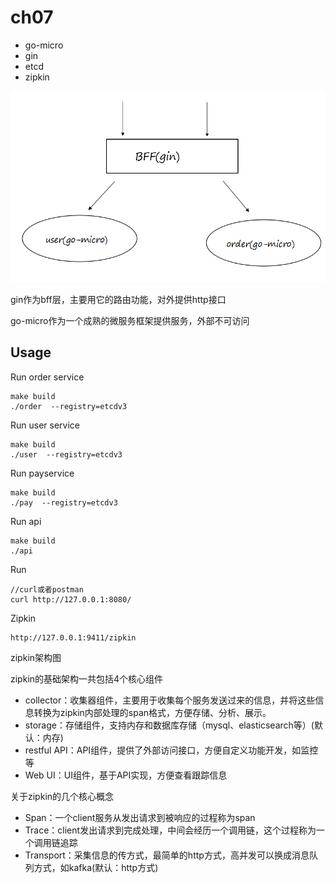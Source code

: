# ch07

- go-micro
- gin
- etcd
- zipkin

![Image text](https://github.com/1819997197/micro/blob/master/dcxt/dcxt.png)

gin作为bff层，主要用它的路由功能，对外提供http接口

go-micro作为一个成熟的微服务框架提供服务，外部不可访问


## Usage

Run order service
```
make build
./order  --registry=etcdv3
```

Run user service
```
make build
./user  --registry=etcdv3
```

Run payservice
```
make build
./pay  --registry=etcdv3
```

Run api
```
make build
./api
```

Run
```
//curl或者postman
curl http://127.0.0.1:8080/
```

Zipkin
```
http://127.0.0.1:9411/zipkin
```

zipkin架构图


zipkin的基础架构一共包括4个核心组件
- collector：收集器组件，主要用于收集每个服务发送过来的信息，并将这些信息转换为zipkin内部处理的span格式，方便存储、分析、展示。
- storage：存储组件，支持内存和数据库存储（mysql、elasticsearch等）(默认：内存)
- restful API：API组件，提供了外部访问接口，方便自定义功能开发，如监控等
- Web UI：UI组件，基于API实现，方便查看跟踪信息

关于zipkin的几个核心概念
- Span：一个client服务从发出请求到被响应的过程称为span
- Trace：client发出请求到完成处理，中间会经历一个调用链，这个过程称为一个调用链追踪
- Transport：采集信息的传方式，最简单的http方式，高并发可以换成消息队列方式，如kafka(默认：http方式)

